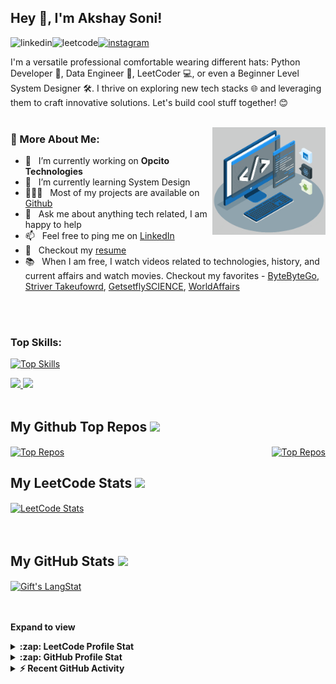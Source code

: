 <!-- Heading -->
## Hey 👋, I'm Akshay Soni!
 
<!-- Connection section -->

<a href='https://www.linkedin.com/in/imakshaysoni/'><img align='left' alt="linkedin" src="https://github.com/dheereshagrwal/colored-icons/blob/master/public/icons/linkedin/linkedin.svg" height='28px'/></a>
<a href='https://leetcode.com/iamakshaysoni/'><img align='left' alt="leetcode" src="https://github.com/dheereshagrwal/colored-icons/blob/master/public/icons/leetcode/leetcode-light.png" height='28px'/></a>
<a href='https://www.instagram.com/akshay_soni1/'><img alt="instagram" src="https://github.com/dheereshagrwal/colored-icons/blob/master/public/icons/instagram/instagram.svg" height='28px'/></a>

<!-- Connection section Ends -->

<!-- About section -->

I'm a versatile professional comfortable wearing different hats: Python Developer 📝, Data Engineer 🤖, LeetCoder 💻, or even a Beginner Level System Designer 🛠️. I thrive on exploring new tech stacks 🌐 and leveraging them to craft innovative solutions. Let's build cool stuff together! 😊
<br/>
<br/>

<img align="right" alt="GIF" src="https://github.com/imakshaysoni/imakshaysoni/blob/091f1f458505e9ffc4462bd287d862b1f5bdf2cc/techstack.gif" width="36%"/>
  
### 🧐 More About Me:

- 🔭 &nbsp; I’m currently working on **Opcito Technologies**
- 🌱 &nbsp; I’m currently learning System Design
- 👨🏻‍💻 &nbsp; Most of my projects are available on [Github](https://github.com/imakshaysoni?tab=repositories)
- 💬 &nbsp; Ask me about anything tech related, I am happy to help
- 📫 &nbsp; Feel free to ping me on [LinkedIn](https://www.linkedin.com/in/imakshaysoni/)
- 📝 &nbsp; Checkout my [resume](https://imakshaysoni.github.io/resume/)
- 📚 &nbsp; When I am free, I watch videos related to technologies, history, and current affairs and watch movies. Checkout my favorites - 
[ByteByteGo](https://www.youtube.com/@ByteByteGo), [Striver Takeufowrd](https://www.youtube.com/@takeUforward), [GetsetflySCIENCE](https://www.youtube.com/@GetSetFly), [WorldAffairs](https://www.youtube.com/@WorldAffairsUnacademy)


<br/>
<br/>
<!-- About section Ends -->

<!-- Skills section -->

### Top Skills:
[![Top Skills](https://skillicons.dev/icons?i=python,fastapi,cpp,aws,docker,kafka,redis,mysql,mongodb,linux,ubuntu,git,postman,pycharm,stackoverflow,notion&perline=8)](https://skillicons.dev)
<div style="display: flex; justify-content: space-between; width: 120px;">
    <a href="#" style="margin-right: 20px;">
      <img src="https://github.com/onemarc/tech-icons/blob/main/icons/apachespark-dark.svg" height="48px">
      <img src="https://github.com/onemarc/tech-icons/blob/main/icons/databricks-dark.svg" height="48px">
    </a>
  </div>

<!-- Skills section ends-->

<br/>

<!-- Top Repos Section -->
##  My Github Top Repos <img src = "https://i.pinimg.com/originals/65/c4/f4/65c4f452571be1261e9c623f7da488ac.gif" width = 35px>
<div style="display: flex; justify-content: space-between;">
    <a href='https://github.com/imakshaysoni/LeetCode'><img align="center" width="48%" src="https://github-readme-stats.vercel.app/api/pin/?username=imakshaysoni&repo=LeetCode" alt="Top Repos" /></a>
    <a href='https://github.com/imakshaysoni/Option_Price_Prediction_ML'><img align="center" width="50%" src="https://github-readme-stats.vercel.app/api/pin/?username=imakshaysoni&repo=Option_Price_Prediction_ML" alt="Top Repos" /></a>
</div>

<!-- Top Repos Section Ends-->

<!-- LeetCode Section -->

##  My LeetCode Stats <img src = "https://i.pinimg.com/originals/65/c4/f4/65c4f452571be1261e9c623f7da488ac.gif" width = 35px>
<div>
   <a href='https://leetcode.com/iamakshaysoni'><img align="center" src="https://leetcode.card.workers.dev/iamakshaysoni?theme=default&font=baloo&extension=activity&hide_border=true" alt="LeetCode Stats" /></a>
</div>
<br><br>

 
 <!-- GitHub section -->

##  My GitHub Stats <img src = "https://i.pinimg.com/originals/65/c4/f4/65c4f452571be1261e9c623f7da488ac.gif" width = 35px> 
 <div>
   <a href='https://github.com/imakshaysoni?tab=repositories'><img align="center" src="https://streak-stats.demolab.com?user=imakshaysoni&hide_border=true" alt="Gift's LangStat" /></a>
   <!-- Commented section 
   <img align="center" src="https://github-readme-stats.vercel.app/api/top-langs?username=imakshaysoni&langs_count=10&show_icons=true&locale=en&layout=compact&theme=light" alt="Gift's language" height="192px"  width="500px"/> -->
</div>

<br><br>
**Expand to view**
<details>
  <summary><b>:zap: LeetCode Profile Stat</b></summary>
  <br>
  <a href="https://leetcode.com/iamakshaysoni/"><img src="https://leetcode-stats.vercel.app/api?username=iamakshaysoni&theme=Light" /></a>
</details>
<details>
  <summary><b>:zap: GitHub Profile Stat</b></summary>
  <br>
  <a href="https://github.com/imakshaysoni/"><img src="https://github-readme-stats-anuraghazra1.vercel.app/api?username=imakshaysoni&show_icons=true" /></a>
</details>
<details>
  <summary><b>⚡ Recent GitHub Activity</b></summary>
  <br/>
   <a href="https://github.com/imakshaysoni/"><img alt="Gift' Activity Graph" src="https://github-readme-activity-graph.vercel.app/graph?username=imakshaysoni&theme=react-dark" /></a>
  <br/>
</details>

<!-- GitHub section: END -->

<!-- Profile Views 
# not pushing it now.
<p align="left"> <img src="https://komarev.com/ghpvc/?username=imakshaysoni&label=Profile%20views&color=0e75b6&style=flat" alt="isrealodejobi" />
</p>
-->

<!-- THE END -->
